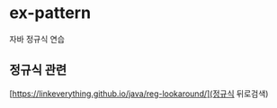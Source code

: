 # ex-pattern
자바 정규식 연습


## 정규식 관련

[https://linkeverything.github.io/java/reg-lookaround/](정규식 뒤로검색)

